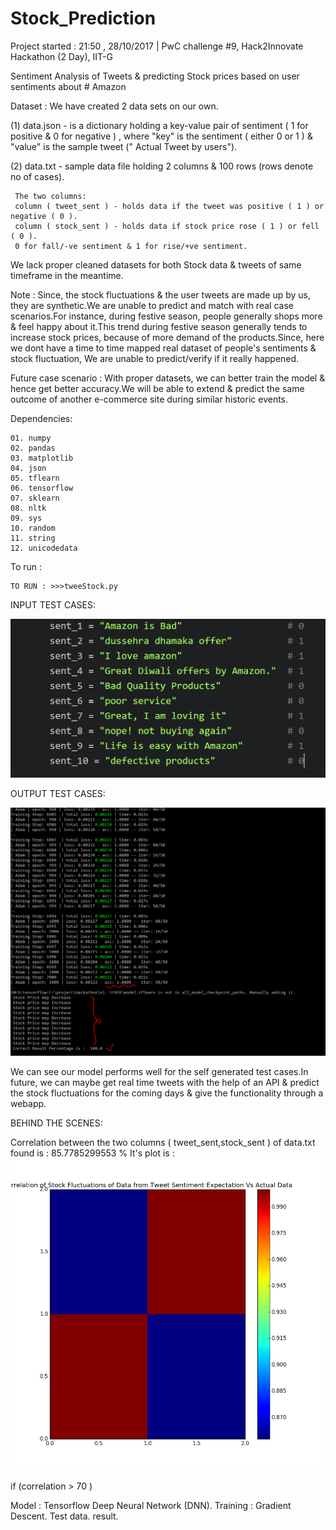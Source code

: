 # Stock_Prediction

 Project started : 21:50 , 28/10/2017 | PwC challenge #9, Hack2Innovate Hackathon (2 Day), IIT-G

 Sentiment Analysis of Tweets & predicting Stock prices based on user sentiments about # Amazon
 
 Dataset : We have created 2 data sets on our own.
 
 (1) data.json - is a dictionary holding a key-value pair of sentiment ( 1 for positive & 0 for negative )
     , where "key" is the sentiment ( either 0 or 1 ) & "value" is the sample tweet (" Actual Tweet by users").
     
 (2) data.txt - sample data file holding 2 columns & 100 rows (rows denote no of cases).
 
     The two columns:
     column ( tweet_sent ) - holds data if the tweet was positive ( 1 ) or negative ( 0 ).
     column ( stock_sent ) - holds data if stock price rose ( 1 ) or fell ( 0 ).
     0 for fall/-ve sentiment & 1 for rise/+ve sentiment.
     
 We lack proper cleaned datasets for both Stock data & tweets of same timeframe in the meantime.
 
 Note : Since, the stock fluctuations & the user tweets are made up by us, they are synthetic.We are unable to predict and match with real case scenarios.For instance, during festive season, people generally shops more & feel happy about it.This trend during festive season generally tends to increase stock prices, because of more demand of the products.Since, here we dont have a time to time mapped real dataset of people's sentiments & stock fluctuation, We are unable to predict/verify if it really happened.
 
Future case scenario : With proper datasets, we can better train the model & hence get better accuracy.We will be able to extend & predict the same outcome of another e-commerce site during similar historic events.


Dependencies:

    01. numpy
    02. pandas
    03. matplotlib
    04. json
    05. tflearn
    06. tensorflow
    07. sklearn
    08. nltk
    09. sys
    10. random
    11. string
    12. unicodedata

To run : 

    TO RUN : >>>tweeStock.py



INPUT TEST CASES:

![Input Image](https://github.com/SKKSaikia/Stock_Prediction/blob/master/input.PNG)

OUTPUT TEST CASES:

![Output Image](https://github.com/SKKSaikia/Stock_Prediction/blob/master/output.PNG)


We can see our model performs well for the self generated test cases.In future, we can maybe get real time tweets with the help of an API & predict the stock fluctuations for the coming days & give the functionality through a webapp.



BEHIND THE SCENES:

Correlation between the two columns ( tweet_sent,stock_sent ) of data.txt found is : 85.7785299553 %
It's plot is :
![Correlation plot](https://github.com/SKKSaikia/Stock_Prediction/blob/master/corr.png)

if (correlation > 70 )

   Model : Tensorflow Deep Neural Network (DNN).
   Training : Gradient Descent.
   Test data.
   result.

